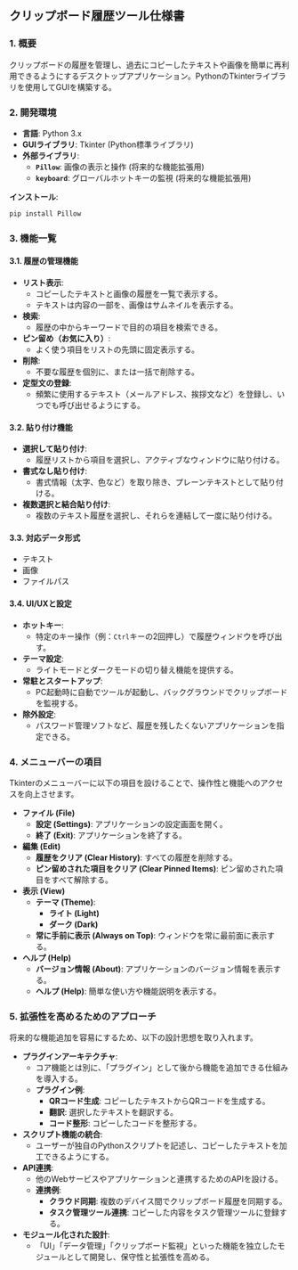 ## **クリップボード履歴ツール仕様書**

### **1. 概要**

クリップボードの履歴を管理し、過去にコピーしたテキストや画像を簡単に再利用できるようにするデスクトップアプリケーション。PythonのTkinterライブラリを使用してGUIを構築する。

### **2. 開発環境**

  * **言語**: Python 3.x
  * **GUIライブラリ**: Tkinter (Python標準ライブラリ)
  * **外部ライブラリ**:
      * **`Pillow`**: 画像の表示と操作 (将来的な機能拡張用)
      * **`keyboard`**: グローバルホットキーの監視 (将来的な機能拡張用)

**インストール**:

```bash
pip install Pillow
```

### **3. 機能一覧**

#### **3.1. 履歴の管理機能**

  * **リスト表示**:
      * コピーしたテキストと画像の履歴を一覧で表示する。
      * テキストは内容の一部を、画像はサムネイルを表示する。
  * **検索**:
      * 履歴の中からキーワードで目的の項目を検索できる。
  * **ピン留め（お気に入り）**:
      * よく使う項目をリストの先頭に固定表示する。
  * **削除**:
      * 不要な履歴を個別に、または一括で削除する。
  * **定型文の登録**:
      * 頻繁に使用するテキスト（メールアドレス、挨拶文など）を登録し、いつでも呼び出せるようにする。

#### **3.2. 貼り付け機能**

  * **選択して貼り付け**:
      * 履歴リストから項目を選択し、アクティブなウィンドウに貼り付ける。
  * **書式なし貼り付け**:
      * 書式情報（太字、色など）を取り除き、プレーンテキストとして貼り付ける。
  * **複数選択と結合貼り付け**:
      * 複数のテキスト履歴を選択し、それらを連結して一度に貼り付ける。

#### **3.3. 対応データ形式**

  * テキスト
  * 画像
  * ファイルパス

#### **3.4. UI/UXと設定**

  * **ホットキー**:
      * 特定のキー操作（例：`Ctrl`キーの2回押し）で履歴ウィンドウを呼び出す。
  * **テーマ設定**:
      * ライトモードとダークモードの切り替え機能を提供する。
  * **常駐とスタートアップ**:
      * PC起動時に自動でツールが起動し、バックグラウンドでクリップボードを監視する。
  * **除外設定**:
      * パスワード管理ソフトなど、履歴を残したくないアプリケーションを指定できる。

### **4. メニューバーの項目**

Tkinterのメニューバーに以下の項目を設けることで、操作性と機能へのアクセスを向上させます。

  * **ファイル (File)**
      * **設定 (Settings)**: アプリケーションの設定画面を開く。
      * **終了 (Exit)**: アプリケーションを終了する。
  * **編集 (Edit)**
      * **履歴をクリア (Clear History)**: すべての履歴を削除する。
      * **ピン留めされた項目をクリア (Clear Pinned Items)**: ピン留めされた項目をすべて解除する。
  * **表示 (View)**
      * **テーマ (Theme)**:
          * **ライト (Light)**
          * **ダーク (Dark)**
      * **常に手前に表示 (Always on Top)**: ウィンドウを常に最前面に表示する。
  * **ヘルプ (Help)**
      * **バージョン情報 (About)**: アプリケーションのバージョン情報を表示する。
      * **ヘルプ (Help)**: 簡単な使い方や機能説明を表示する。

### **5. 拡張性を高めるためのアプローチ**

将来的な機能追加を容易にするため、以下の設計思想を取り入れます。

  * **プラグインアーキテクチャ**:
      * コア機能とは別に、「プラグイン」として後から機能を追加できる仕組みを導入する。
      * **プラグイン例**:
          * **QRコード生成**: コピーしたテキストからQRコードを生成する。
          * **翻訳**: 選択したテキストを翻訳する。
          * **コード整形**: コピーしたコードを整形する。
  * **スクリプト機能の統合**:
      * ユーザーが独自のPythonスクリプトを記述し、コピーしたテキストを加工できるようにする。
  * **API連携**:
      * 他のWebサービスやアプリケーションと連携するためのAPIを設ける。
      * **連携例**:
          * **クラウド同期**: 複数のデバイス間でクリップボード履歴を同期する。
          * **タスク管理ツール連携**: コピーした内容をタスク管理ツールに登録する。
  * **モジュール化された設計**:
      * 「UI」「データ管理」「クリップボード監視」といった機能を独立したモジュールとして開発し、保守性と拡張性を高める。
